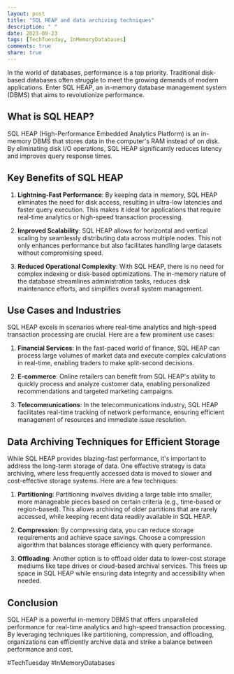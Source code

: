 ```yaml
---
layout: post
title: "SQL HEAP and data archiving techniques"
description: " "
date: 2023-09-23
tags: [TechTuesday, InMemoryDatabases]
comments: true
share: true
---
```


In the world of databases, performance is a top priority. Traditional disk-based databases often struggle to meet the growing demands of modern applications. Enter SQL HEAP, an in-memory database management system (DBMS) that aims to revolutionize performance.

## What is SQL HEAP?

SQL HEAP (High-Performance Embedded Analytics Platform) is an in-memory DBMS that stores data in the computer's RAM instead of on disk. By eliminating disk I/O operations, SQL HEAP significantly reduces latency and improves query response times.

## Key Benefits of SQL HEAP

1. **Lightning-Fast Performance**: By keeping data in memory, SQL HEAP eliminates the need for disk access, resulting in ultra-low latencies and faster query execution. This makes it ideal for applications that require real-time analytics or high-speed transaction processing.

2. **Improved Scalability**: SQL HEAP allows for horizontal and vertical scaling by seamlessly distributing data across multiple nodes. This not only enhances performance but also facilitates handling large datasets without compromising speed.

3. **Reduced Operational Complexity**: With SQL HEAP, there is no need for complex indexing or disk-based optimizations. The in-memory nature of the database streamlines administration tasks, reduces disk maintenance efforts, and simplifies overall system management.

## Use Cases and Industries

SQL HEAP excels in scenarios where real-time analytics and high-speed transaction processing are crucial. Here are a few prominent use cases:

1. **Financial Services**: In the fast-paced world of finance, SQL HEAP can process large volumes of market data and execute complex calculations in real-time, enabling traders to make split-second decisions.

2. **E-commerce**: Online retailers can benefit from SQL HEAP's ability to quickly process and analyze customer data, enabling personalized recommendations and targeted marketing campaigns.

3. **Telecommunications**: In the telecommunications industry, SQL HEAP facilitates real-time tracking of network performance, ensuring efficient management of resources and immediate issue resolution.

## Data Archiving Techniques for Efficient Storage

While SQL HEAP provides blazing-fast performance, it's important to address the long-term storage of data. One effective strategy is data archiving, where less frequently accessed data is moved to slower and cost-effective storage systems. Here are a few techniques:

1. **Partitioning**: Partitioning involves dividing a large table into smaller, more manageable pieces based on certain criteria (e.g., time-based or region-based). This allows archiving of older partitions that are rarely accessed, while keeping recent data readily available in SQL HEAP.

2. **Compression**: By compressing data, you can reduce storage requirements and achieve space savings. Choose a compression algorithm that balances storage efficiency with query performance.

3. **Offloading**: Another option is to offload older data to lower-cost storage mediums like tape drives or cloud-based archival services. This frees up space in SQL HEAP while ensuring data integrity and accessibility when needed.

## Conclusion

SQL HEAP is a powerful in-memory DBMS that offers unparalleled performance for real-time analytics and high-speed transaction processing. By leveraging techniques like partitioning, compression, and offloading, organizations can efficiently archive data and strike a balance between performance and cost.

#TechTuesday #InMemoryDatabases